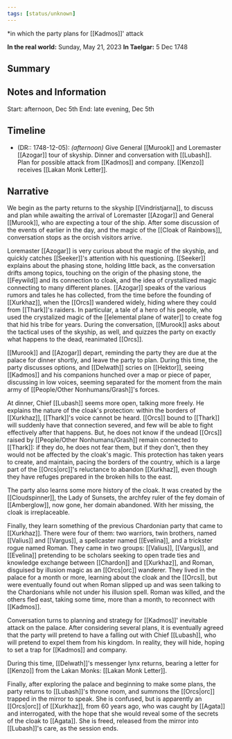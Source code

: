 ```yaml
---
tags: [status/unknown]
---
```

*in which the party plans for [[Kadmos]]' attack

**In the real world:** Sunday, May 21, 2023
**In Taelgar:**  5 Dec 1748

## Summary

## Notes and Information

Start: afternoon, Dec 5th
End: late evening, Dec 5th
## Timeline

- (DR:: 1748-12-05): *(afternoon)* Give General [[Murook]] and Loremaster [[Azogar]] tour of skyship. Dinner and conversation with [[Lubash]]. Plan for possible attack from [[Kadmos]] and company. [[Kenzo]] receives [[Lakan Monk Letter]].

## Narrative

We begin as the party returns to the skyship [[Vindristjarna]], to discuss and plan while awaiting the arrival of Loremaster [[Azogar]] and General [[Murook]], who are expecting a tour of the ship. After some discussion of the events of earlier in the day, and the magic of the [[Cloak of Rainbows]], conversation stops as the orcish visitors arrive. 

Loremaster [[Azogar]] is very curious about the magic of the skyship, and quickly catches [[Seeker]]'s attention with his questioning. [[Seeker]] explains about the phasing stone, holding little back, as the conversation drifts among topics, touching on the origin of the phasing stone, the [[Feywild]] and its connection to cloak, and the idea of crystallized magic connecting to many different planes. [[Azogar]] speaks of the various rumors and tales he has collected, from the time before the founding of [[Xurkhaz]], when the [[Orcs]] wandered widely, hiding where they could from [[Thark]]'s raiders. In particular, a tale of a hero of his people, who used the crystalized magic of the [[elemental plane of water]] to create fog that hid his tribe for years. During the conversation, [[Murook]] asks about the tactical uses of the skyship, as well, and quizzes the party on exactly what happens to the dead, reanimated [[Orcs]]. 

[[Murook]] and [[Azogar]] depart, reminding the party they are due at the palace for dinner shortly, and leave the party to plan. During this time, the party discusses options, and [[Delwath]] scries on [[Hektor]], seeing [[Kadmos]] and his companions hunched over a map or piece of paper, discussing in low voices, seeming separated for the moment from the main army of [[People/Other Nonhumans/Grash]]'s forces. 

At dinner, Chief [[Lubash]] seems more open, talking more freely. He explains the nature of the cloak's protection: within the borders of [[Xurkhaz]], [[Thark]]'s voice cannot be heard. [[Orcs]] bound to [[Thark]] will suddenly have that connection severed, and few will be able to fight effectively after that happens. But, he does not know if the undead [[Orcs]] raised by [[People/Other Nonhumans/Grash]] remain connected to [[Thark]]: if they do, he does not fear them, but if they don't, then they would not be affected by the cloak's magic. This protection has taken years to create, and maintain, pacing the borders of the country, which is a large part of the [[Orcs|orc]]'s reluctance to abandon [[Xurkhaz]], even though they have refuges prepared in the broken hills to the east. 

The party also learns some more history of the cloak. It was created by the [[Cloudspinner]], the Lady of Sunsets, the archfey ruler of the fey domain of [[Amberglow]], now gone, her domain abandoned. With her missing, the cloak is irreplaceable. 

Finally, they learn something of the previous Chardonian party that came to [[Xurkhaz]]. There were four of them: two warriors, twin brothers, named [[Valius]] and [[Vargus]], a spellcaster named [[Evelina]], and a trickster rogue named Roman. They came in two groups: [[Valius]], [[Vargus]], and [[Evelina]] pretending to be scholars seeking to open trade ties and knowledge exchange between [[Chardon]] and [[Xurkhaz]], and Roman, disguised by illusion magic as an [[Orcs|orc]] wanderer. They lived in the palace for a month or more, learning about the cloak and the [[Orcs]], but were eventually found out when Roman slipped up and was seen talking to the Chardonians while not under his illusion spell. Roman was killed, and the others fled east, taking some time, more than a month, to reconnect with [[Kadmos]]. 

Conversation turns to planning and strategy for [[Kadmos]]' inevitable attack on the palace. After considering several plans, it is eventually agreed that the party will pretend to have a falling out with Chief [[Lubash]], who will pretend to expel them from his kingdom. In reality, they will hide, hoping to set a trap for [[Kadmos]] and company. 

During this time, [[Delwath]]'s messenger lynx returns, bearing a letter for [[Kenzo]] from the Lakan Monks: [[Lakan Monk Letter]].

Finally, after exploring the palace and beginning to make some plans, the party returns to [[Lubash]]'s throne room, and summons the [[Orcs|orc]] trapped in the mirror to speak. She is confused, but is apparently an [[Orcs|orc]] of [[Xurkhaz]], from 60 years ago, who was caught by [[Agata]] and interrogated, with the hope that she would reveal some of the secrets of the cloak to [[Agata]]. She is freed, released from the mirror into [[Lubash]]'s care, as the session ends. 


